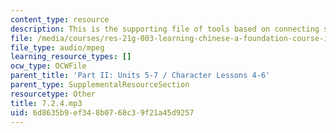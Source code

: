 ```yaml
---
content_type: resource
description: This is the supporting file of tools based on connecting sentences.
file: /media/courses/res-21g-003-learning-chinese-a-foundation-course-in-mandarin-spring-2011/6d8635b9ef348b0768c39f21a45d9257_7.2.4.mp3
file_type: audio/mpeg
learning_resource_types: []
ocw_type: OCWFile
parent_title: 'Part II: Units 5-7 / Character Lessons 4-6'
parent_type: SupplementalResourceSection
resourcetype: Other
title: 7.2.4.mp3
uid: 6d8635b9-ef34-8b07-68c3-9f21a45d9257
---
```

